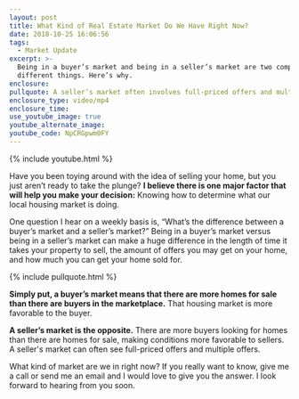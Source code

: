 ```yaml
---
layout: post
title: What Kind of Real Estate Market Do We Have Right Now?
date: 2018-10-25 16:06:56
tags:
  - Market Update
excerpt: >-
  Being in a buyer’s market and being in a seller’s market are two completely
  different things. Here’s why.
enclosure:
pullquote: A seller’s market often involves full-priced offers and multiple offers.
enclosure_type: video/mp4
enclosure_time:
use_youtube_image: true
youtube_alternate_image:
youtube_code: NpCRGpwm0FY
---
```


{% include youtube.html %}

Have you been toying around with the idea of selling your home, but you just aren’t ready to take the plunge? **I believe there is one major factor that will help you make your decision:** Knowing how to determine what our local housing market is doing.

One question I hear on a weekly basis is, “What’s the difference between a buyer’s market and a seller’s market?” Being in a buyer’s market versus being in a seller’s market can make a huge difference in the length of time it takes your property to sell, the amount of offers you may get on your home, and how much you can get your home sold for.

{% include pullquote.html %}

**Simply put, a buyer’s market means that there are more homes for sale than there are buyers in the marketplace.** That housing market is more favorable to the buyer.

**A seller’s market is the opposite.** There are more buyers looking for homes than there are homes for sale, making conditions more favorable to sellers. A seller's market can often see full-priced offers and multiple offers.

What kind of market are we in right now? If you really want to know, give me a call or send me an email and I would love to give you the answer. I look forward to hearing from you soon.

&nbsp;